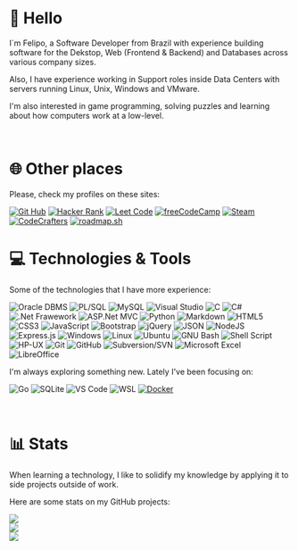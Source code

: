 # 👋 Hello

I´m Felipo, a Software Developer from Brazil with experience building software for the Dekstop, Web (Frontend & Backend) and Databases across various company sizes.

Also, I have experience working in Support roles inside Data Centers with servers running Linux, Unix, Windows and VMware.

I'm also interested in game programming, solving puzzles and learning about how computers work at a low-level.

<br>

# 🌐 Other places

Please, check my profiles on these sites:

[![Git Hub](https://img.shields.io/badge/-GitHub-303030?style=for-the-badge&logo=github&logoColor=white)](https://github.com/feliposz)
[![Hacker Rank](https://img.shields.io/badge/-HackerRank-00EA64?style=for-the-badge&logo=hackerrank&logoColor=white)](https://www.hackerrank.com/feliposz) 
[![Leet Code](https://img.shields.io/badge/-LeetCode-FFA116?style=for-the-badge&logo=leetcode&logoColor=white)](https://leetcode.com/feliposz/) 
[![freeCodeCamp](https://img.shields.io/badge/-freeCodeCamp-888?style=for-the-badge&logo=freecodecamp&logoColor=white)](https://www.freecodecamp.org/feliposz) 
[![Steam](https://img.shields.io/badge/-Steam-666?style=for-the-badge&logo=Steam&logoColor=white)](https://steamcommunity.com/id/cysab) 
[![CodeCrafters](https://img.shields.io/badge/-CodeCrafters-404060?logoColor=000&style=for-the-badge)](https://app.codecrafters.io/users/feliposz)
[![roadmap.sh](https://img.shields.io/badge/-roadmap.sh-888?style=for-the-badge&logoColor=white)](https://roadmap.sh/u/feliposz)
<br>

# 💻 Technologies & Tools

Some of the technologies that I have more experience:

![Oracle DBMS](https://img.shields.io/badge/-Oracle_DB-F80000?style=flat&logo=oracle&logoColor=white)
![PL/SQL](https://img.shields.io/badge/-Oracle_PL%2FSQL-F80000?style=flat&logo=oracle&logoColor=white)
![MySQL](https://img.shields.io/badge/MySQL-%2300f.svg?style=flat&logo=mysql&logoColor=white)
![Visual Studio](https://img.shields.io/badge/Visual%20Studio-5C2D91?logo=visualstudio&logoColor=fff&style=flat)
![C](https://img.shields.io/badge/C-A8B9CC?logo=c&logoColor=fff&style=flat)
![C#](https://img.shields.io/badge/C%23-%23239120.svg?style=flat&logo=c-sharp&logoColor=white)
![.Net Frawework](https://img.shields.io/badge/.Net_Framework-5C2D91?style=flat&logo=.net&logoColor=white)
![ASP.Net MVC](https://img.shields.io/badge/ASP.Net%20MVC-5C2D91?style=flat&logo=.net&logoColor=white)
![Python](https://img.shields.io/badge/Python-3670A0?style=flat&logo=python&logoColor=ffdd54)
![Markdown](https://img.shields.io/badge/Markdown-%23000000.svg?style=flat&logo=markdown&logoColor=white)
![HTML5](https://img.shields.io/badge/HTML5-%23E34F26.svg?style=flat&logo=html5&logoColor=white)
![CSS3](https://img.shields.io/badge/CSS3-%231572B6.svg?style=flat&logo=css3&logoColor=white)
![JavaScript](https://img.shields.io/badge/JavaScript-F7DF1E?logo=javascript&logoColor=000&style=flat)
![Bootstrap](https://img.shields.io/badge/Bootstrap-%23563D7C.svg?style=flat&logo=bootstrap&logoColor=white)
![jQuery](https://img.shields.io/badge/jQuery-%230769AD.svg?style=flat&logo=jquery&logoColor=white)
![JSON](https://img.shields.io/badge/JSON-000?logo=json&logoColor=fff&style=flat)
![NodeJS](https://img.shields.io/badge/Node.JS-6DA55F?style=flat&logo=node.js&logoColor=white)
![Express.js](https://img.shields.io/badge/Express.js-%23404d59.svg?style=flat&logo=express&logoColor=%2361DAFB)
![Windows](https://img.shields.io/badge/Windows-0078D6?logo=windows&logoColor=fff&style=flat)
![Linux](https://img.shields.io/badge/Linux-FCC624?style=flat&logo=linux&logoColor=black)
![Ubuntu](https://img.shields.io/badge/Ubuntu-E95420?logo=ubuntu&logoColor=fff&style=flat)
![GNU Bash](https://img.shields.io/badge/Bash-4EAA25?logo=gnubash&logoColor=fff&style=flat)
![Shell Script](https://img.shields.io/badge/Shell_Scripts-%23121011.svg?style=flat&logo=gnu-bash&logoColor=white)
![HP-UX](https://img.shields.io/badge/-HP--UX-0096D6?logo=hp&logoColor=fff&style=flat)
![Git](https://img.shields.io/badge/-Git-black?style=flat&logo=git&logoColor=white)
![GitHub](https://img.shields.io/badge/-GitHub-181717?style=flat&logo=github&logoColor=white)
![Subversion/SVN](https://img.shields.io/badge/Subversion-%23809CC9.svg?style=flat&logo=subversion&logoColor=white)
![Microsoft Excel](https://img.shields.io/badge/Excel-217346?style=flate&logo=microsoft-excel&logoColor=white)
![LibreOffice](https://img.shields.io/badge/LibreOffice-18A303?logo=libreoffice&logoColor=fff&style=flat)

I'm always exploring something new. Lately I've been focusing on:

![Go](https://img.shields.io/badge/Go-%2300ADD8.svg?style=flat&logo=go&logoColor=white)
![SQLite](https://img.shields.io/badge/SQLite-%2307405e.svg?style=flat&logo=sqlite&logoColor=white)
![VS Code](https://img.shields.io/badge/-VS%20Code-007ACC?style=flat&logo=visual-studio-code&logoColor=white)
![WSL](https://img.shields.io/badge/WSL-4D4D4D?logo=windows&logoColor=fff&style=flat)
[![Docker](https://img.shields.io/badge/Docker-2496ED?logo=docker&logoColor=fff)](#)

<br>

# 📊 Stats

When learning a technology, I like to solidify my knowledge by applying it to side projects outside of work.

Here are some stats on my GitHub projects:

![](https://github-readme-stats.vercel.app/api?username=feliposz&theme=default&hide_border=false&include_all_commits=true&count_private=true)<br>
![](https://github-readme-streak-stats.herokuapp.com/?user=feliposz&theme=default&hide_border=false)<br>
![](https://github-readme-stats.vercel.app/api/top-langs/?username=feliposz&langs_count=8&layout=compact&size_weight=0.5&count_weight=0.5&hide=HTML,Scilab,Hack,Scheme,Ruby,Pascal)<br>

